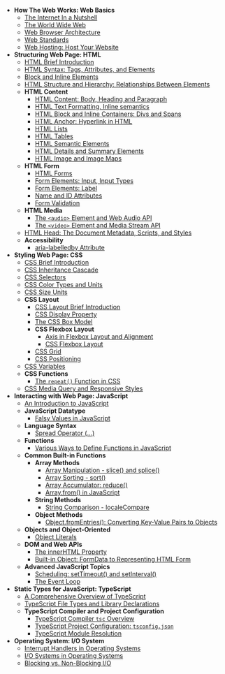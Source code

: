<!-- TOC_START -->

- **How The Web Works: Web Basics**
  - [The Internet In a Nutshell](docs/web-basics/the-internet-in-a-nut-shell.md)
  - [The World Wide Web](docs/web-basics/the-world-wide-web.md)
  - [Web Browser Architecture](docs/web-basics/web-browser-architecture.md)
  - [Web Standards](docs/web-basics/web-standards.md)
  - [Web Hosting: Host Your Website](docs/web-basics/web-hosting.md)
- **Structuring Web Page: HTML**
  - [HTML Brief Introduction](docs/html/html-brief-intro.md)
  - [HTML Syntax: Tags, Attributes, and Elements](docs/html/html-syntax-tags-attributes-elements.md)
  - [Block and Inline Elements](docs/html/block-and-inline-elements.md)
  - [HTML Structure and Hierarchy: Relationships Between Elements](docs/html/html-relationships-between-elements.md)
  - **HTML Content**
    - [HTML Content: Body, Heading and Paragraph](docs/html/html-content/html-content-body-heading-paragraph.md)
    - [HTML Text Formatting, Inline semantics](docs/html/html-content/html-text-formatting-inline-semantics.md)
    - [HTML Block and Inline Containers: Divs and Spans](docs/html/html-content/html-block-and-inline-containers-divs-and-spans.md)
    - [HTML Anchor: Hyperlink in HTML](docs/html/html-content/html-links.md)
    - [HTML Lists](docs/html/html-content/html-lists.md)
    - [HTML Tables](docs/html/html-content/html-tables.md)
    - [HTML Semantic Elements](docs/html/html-content/html-semantic-elements.md)
    - [HTML Details and Summary Elements](docs/html/html-content/html-details-and-summary-elements.md)
    - [HTML Image and Image Maps](docs/html/html-content/html-image-maps.md)
  - **HTML Form**
    - [HTML Forms](docs/html/html-form/html-forms.md)
    - [Form Elements: Input, Input Types](docs/html/html-form/form-elements-input-and-input-types.md)
    - [Form Elements: Label](docs/html/html-form/form-elements-label.md)
    - [Name and ID Attributes](docs/html/html-form/name-and-id-attributes.md)
    - [Form Validation](docs/html/html-form/form-validation.md)
  - **HTML Media**
    - [The `<audio>` Element and Web Audio API](docs/html/html-media/audio-element-and-web-audio-api.md)
    - [The `<video>` Element and Media Stream API](docs/html/html-media/video-media-stream-api.md)
  - [HTML Head: The Document Metadata, Scripts, and Styles](docs/html/html-head-metadata-script-style.md)
  - **Accessibility**
    - [aria-labelledby Attribute](docs/html/accessibility/aria-labelledby-attribute.md)
- **Styling Web Page: CSS**
  - [CSS Brief Introduction](docs/css/css-brief-introduction.md)
  - [CSS Inheritance Cascade](docs/css/css-inheritance-cascade.md)
  - [CSS Selectors](docs/css/css-selectors.md)
  - [CSS Color Types and Units](docs/css/css-color-types-and-units.md)
  - [CSS Size Units](docs/css/css-size-units.md)
  - **CSS Layout**
    - [CSS Layout Brief Introduction](docs/css/css-layout/css-layout-brief-introduction.md)
    - [CSS Display Property](docs/css/css-layout/css-display-property.md)
    - [The CSS Box Model](docs/css/css-layout/the-css-box-model.md)
    - **CSS Flexbox Layout**
      - [Axis in Flexbox Layout and Alignment](docs/css/css-layout/css-flexbox-layout/axis-in-flexbox-layout-and-alignment.md)
      - [CSS Flexbox Layout](docs/css/css-layout/css-flexbox-layout/css-flexbox-layout.md)
    - [CSS Grid](docs/css/css-layout/css-grid.md)
    - [CSS Positioning](docs/css/css-layout/css-positioning.md)
  - [CSS Variables](docs/css/css-variables.md)
  - **CSS Functions**
    - [The `repeat()` Function in CSS](docs/css/css-functions/repeat.md)
  - [CSS Media Query and Responsive Styles](docs/css/css-media-query.md)
- **Interacting with Web Page: JavaScript**
  - [An Introduction to JavaScript](docs/javascript/an-introduction-to-javascript.md)
  - **JavaScript Datatype**
    - [Falsy Values in JavaScript](docs/javascript/javascript-datatype/falsy-value-null-undefined.md)
  - **Language Syntax**
    - [Spread Operator (...)](docs/javascript/language-syntax/spread-operator.md)
  - **Functions**
    - [Various Ways to Define Functions in JavaScript](docs/javascript/functions/various-ways-to-define-functions.md)
  - **Common Built-in Functions**
    - **Array Methods**
      - [Array Manipulation - slice() and splice()](docs/javascript/built-in-functions/array-methods/array-method-slice-and-splice.md)
      - [Array Sorting - sort()](docs/javascript/built-in-functions/array-methods/array-method-sort.md)
      - [Array Accumulator: reduce()](docs/javascript/built-in-functions/array-methods/array-method-reduce.md)
      - [Array.from() in JavaScript](docs/javascript/built-in-functions/array-methods/array-from.md)
    - **String Methods**
      - [String Comparison - localeCompare](docs/javascript/built-in-functions/string-methods/string-comparision-localcompare.md)
    - **Object Methods**
      - [Object.fromEntries(): Converting Key-Value Pairs to Objects](docs/javascript/built-in-functions/object-methods/object-from-entries.md)
  - **Objects and Object-Oriented**
    - [Object Literals](docs/javascript/objects-and-object-oriented/object-literals.md)
  - **DOM and Web APIs**
    - [The innerHTML Property](docs/javascript/dom-and-web-apis/element-innerhtml-usage.md)
    - [Built-in Object: FormData to Representing HTML Form](docs/javascript/dom-and-web-apis/formData-built-in-object.md)
  - **Advanced JavaScript Topics**
    - [Scheduling: setTimeout() and setInterval()](docs/javascript/advanced-javascript-topics/scheduling-settimeout-setinterval.md)
    - [The Event Loop](docs/javascript/advanced-javascript-topics/the-event-loop.md)
- **Static Types for JavaScript: TypeScript**
  - [A Comprehensive Overview of TypeScript](docs/typescript/comprehensive-overview-of-typescript.md)
  - [TypeScript File Types and Library Declarations](docs/typescript/file-types-and-library-declarations.md)
  - **TypeScript Compiler and Project Configuration**
    - [TypeScript Compiler `tsc` Overview](docs/typescript/typescript-compiler-and-project-configuration/typescript-compiler-tsc-overview.md)
    - [TypeScript Project Configuration: `tsconfig.json` ](docs/typescript/typescript-compiler-and-project-configuration/typeScript-project-configuration.md)
    - [TypeScript Module Resolution](docs/typescript/typescript-compiler-and-project-configuration/typescript-module-resolution.md)
- **Operating System: I/O System**
  - [Interrupt Handlers in Operating Systems](docs/io-system/interrupt-handlers-in-os.md)
  - [I/O Systems in Operating Systems](docs/io-system/io-system-in-os.md)
  - [Blocking vs. Non-Blocking I/O](docs/io-system/blocking-vs-non-blocking-io.md)

<!-- TOC_END -->

<!--
  TODO
    OS: I/O System
    NodeJS
    Tailwind, React
    CS: Networking
    Next/Nuxt/Remix, React Native
-->
